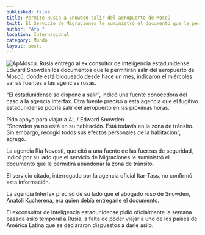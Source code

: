 ```yaml
---
published: false
title: Permite Rusia a Snowden salir del aeropuerto de Moscú
twitt: El Servicio de Migraciones le suministró el documento que le permitirá abandonar la zona de tránsito.
author: "Afp "
location: Internacional
category: Mundo
layout: posts
---
```


![Ap](http://i.imgur.com/Gtv3g1Xm.jpg)Moscú. Rusia entregó al ex consultor de inteligencia estadunidense Edward Snowden  los documentos que le permitirán salir del aeropuerto de Moscú, donde está bloqueado desde hace un mes, indicaron el miércoles varias fuentes a las agencias rusas.

“El estadunidense se dispone a salir”, indicó una fuente conocedora del caso a la agencia Interfax. Otra fuente precisó a esta agencia que el fugitivo estadunidense podría salir del aeropuerto en las próximas horas.

Pido apoyo para viajar a AL / 
Edward Snowden	
“Snowden ya no está en su habitación. Está todavía en la zona de tránsito. Sin embargo, recogió todos sus efectos personales de la habitación”, agregó.

La agencia Ria Novosti, que citó a una fuente de las fuerzas de seguridad, indicó por su lado que el servicio de Migraciones le suministró el documento que le permitirá abandonar la zona de tránsito.

El servicio citado, interrogado por la agencia oficial Itar-Tass, no confirmó esta información.

La agencia Interfax precisó de su lado que el abogado ruso de Snowden, Anatoli Kucherena, era quien debía entregarle el documento.

El exconsultor de inteligencia estadunidense pidió oficialmente la semana pasada asilo temporal a Rusia, a falta de poder viajar a uno de los países de América Latina que se declararon dispuestos a darle asilo.

